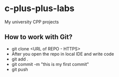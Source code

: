 # c-plus-plus-labs
My university CPP projects

## How to work with Git?
- git clone <URL of REPO - HTTPS>
- After you open the repo in local IDE and write code
- git add .
- git commit -m "this is my first commit"
- git push
